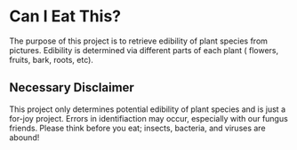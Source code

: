 # Can I Eat This?

The purpose of this project is to retrieve edibility of plant species from pictures. Edibility is determined via different parts of each plant ( flowers, fruits, bark, roots, etc).

## Necessary Disclaimer

This project only determines potential edibility of plant species and is just a for-joy project. Errors in identifiaction may occur, especially with our fungus friends. Please think before you eat; insects, bacteria, and viruses are abound!
